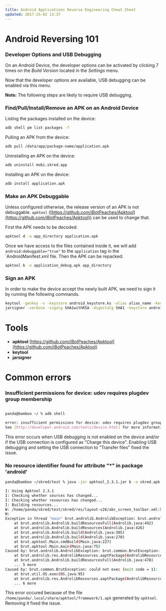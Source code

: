 ```yaml
---
title: Android Applications Reverse Engineering Cheat Sheet
updated: 2017-25-02 13:37
---
```


# Android Reversing 101

### Developer Options and USB Debugging

On an Android Device, the developer options can be activated by clicking 7 times on the *Build Version* located in the *Settings* menu.

Now that the developer options are available, USB debugging can be enabled via this menu.

**Note:** The following steps are likely to require USB debugging.

### Find/Pull/Install/Remove an APK on an Android Device

Listing the packages installed on the device:

```bash
adb shell pm list packages -f
```

Pulling an APK from the device:

```bash
adb pull /data/app/package-name/application.apk
```

Uninstalling an APK on the device:

```bash
adb uninstall mobi.skred.app
```

Installing an APK on the device:

```bash
adb install application.apk
```

### Make an APK Debuggable 

Unless configured otherwise, the release version of an APK is not debuggable. `apktool` ([https://github.com/iBotPeaches/Apktool](https://github.com/iBotPeaches/Apktool)) can be used to change that.

First the APK needs to be decoded:

```bash
apktool d -o app_directory application.apk
``` 

Once we have access to the files contained inside it, we will add `android:debuggable="true"` to the `application` tag in the `AndroidManifest.xml̀ file. Then the APK can be repacked:

```bash
apktool b -o application_debug.apk app_directory
``` 

### Sign an APK 

In order to make the device accept the newly built APK, we need to sign it by running the following commands.

```bash
keytool -genkey -v -keystore android_keystore.ks -alias alias_name -keyalg RSA -keysize 2048 -validity 10000
jarsigner -verbose -sigalg SHA1withRSA -digestalg SHA1 -keystore android_keystore.ks application_debug.apk alias_name
```

# Tools

 * **apktool** [https://github.com/iBotPeaches/Apktool](https://github.com/iBotPeaches/Apktool)
 * **keytool**
 * **jarsigner**

# Common errors 

### Insufficient permissions for device: udev requires plugdev group membership

```bash 

panda@bamboo ~/ % adb shell

error: insufficient permissions for device: udev requires plugdev group membership.
See [http://developer.android.com/tools/device.html] for more information.
```

This error occurs when USB debugging is not enabled on the device and/or if the USB connection is configured as "Charge this device". Enabling USB debugging and setting the USB connection to "Transfer files" fixed the issue. 

### No resource identifier found for attribute "*" in package 'android'

```bash
panda@bamboo ~/skred/test % java -jar apktool_2.3.1.jar b -o skred.apk skred

I: Using Apktool 2.3.1
I: Checking whether sources has changed...
I: Checking whether resources has changed...
I: Building resources...
W: /home/panda/skred/test/skred/res/layout-v26/abc_screen_toolbar.xml:5: error: No resource identifier found for attribute 'keyboardNavigationCluster' in package 'android'
W: 
Exception in thread "main" brut.androlib.AndrolibException: brut.androlib.AndrolibException: brut.common.BrutException: could not exec (exit code = 1): [/tmp/brut_util_Jar_6619145415774124321.tmp, p, --forced-package-id, 127, --min-sdk-version, 14, --target-sdk-version, 26, --version-code, 49, --version-name, 0.4.9, --no-version-vectors, -F, /tmp/APKTOOL4166809953551643161.tmp, -0, arsc, -0, arsc, -I, /home/panda/.local/share/apktool/framework/1.apk, -S, /home/panda/skred/test/skred/res, -M, /home/panda/skred/test/skred/AndroidManifest.xml]
	at brut.androlib.Androlib.buildResourcesFull(Androlib.java:492)
	at brut.androlib.Androlib.buildResources(Androlib.java:426)
	at brut.androlib.Androlib.build(Androlib.java:305)
	at brut.androlib.Androlib.build(Androlib.java:270)
	at brut.apktool.Main.cmdBuild(Main.java:227)
	at brut.apktool.Main.main(Main.java:75)
Caused by: brut.androlib.AndrolibException: brut.common.BrutException: could not exec (exit code = 1): [/tmp/brut_util_Jar_6619145415774124321.tmp, p, --forced-package-id, 127, --min-sdk-version, 14, --target-sdk-version, 26, --version-code, 49, --version-name, 0.4.9, --no-version-vectors, -F, /tmp/APKTOOL4166809953551643161.tmp, -0, arsc, -0, arsc, -I, /home/panda/.local/share/apktool/framework/1.apk, -S, /home/panda/skred/test/skred/res, -M, /home/panda/skred/test/skred/AndroidManifest.xml]
	at brut.androlib.res.AndrolibResources.aaptPackage(AndrolibResources.java:456)
	at brut.androlib.Androlib.buildResourcesFull(Androlib.java:478)
	... 5 more
Caused by: brut.common.BrutException: could not exec (exit code = 1): [/tmp/brut_util_Jar_6619145415774124321.tmp, p, --forced-package-id, 127, --min-sdk-version, 14, --target-sdk-version, 26, --version-code, 49, --version-name, 0.4.9, --no-version-vectors, -F, /tmp/APKTOOL4166809953551643161.tmp, -0, arsc, -0, arsc, -I, /home/panda/.local/share/apktool/framework/1.apk, -S, /home/panda/skred/test/skred/res, -M, /home/panda/skred/test/skred/AndroidManifest.xml]
	at brut.util.OS.exec(OS.java:95)
	at brut.androlib.res.AndrolibResources.aaptPackage(AndrolibResources.java:450)
	... 6 more

```

This error occured because of the file `/home/panda/.local/share/apktool/framework/1.apk` generated by `apktool`. Removing it fixed the issue.